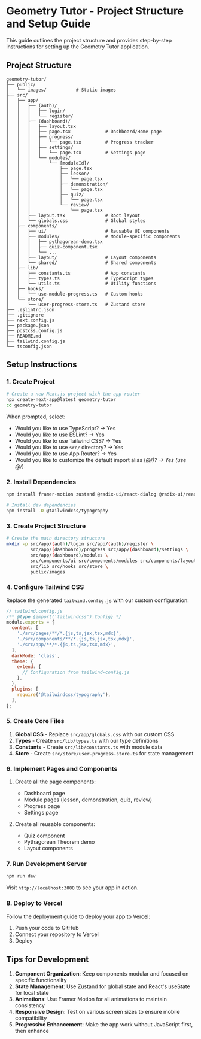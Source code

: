 # Geometry Tutor - Project Structure and Setup Guide

This guide outlines the project structure and provides step-by-step instructions for setting up the Geometry Tutor application.

## Project Structure

```
geometry-tutor/
├── public/
│   └── images/           # Static images 
├── src/
│   ├── app/
│   │   ├── (auth)/
│   │   │   ├── login/
│   │   │   └── register/
│   │   ├── (dashboard)/
│   │   │   ├── layout.tsx
│   │   │   ├── page.tsx             # Dashboard/Home page
│   │   │   ├── progress/
│   │   │   │   └── page.tsx         # Progress tracker
│   │   │   ├── settings/
│   │   │   │   └── page.tsx         # Settings page
│   │   │   └── modules/
│   │   │       └── [moduleId]/
│   │   │           ├── page.tsx
│   │   │           ├── lesson/
│   │   │           │   └── page.tsx
│   │   │           ├── demonstration/
│   │   │           │   └── page.tsx
│   │   │           ├── quiz/
│   │   │           │   └── page.tsx
│   │   │           └── review/
│   │   │               └── page.tsx
│   │   ├── layout.tsx               # Root layout
│   │   └── globals.css              # Global styles
│   ├── components/
│   │   ├── ui/                      # Reusable UI components
│   │   ├── modules/                 # Module-specific components
│   │   │   ├── pythagorean-demo.tsx 
│   │   │   ├── quiz-component.tsx
│   │   │   └── ...
│   │   ├── layout/                  # Layout components
│   │   └── shared/                  # Shared components
│   ├── lib/
│   │   ├── constants.ts             # App constants
│   │   ├── types.ts                 # TypeScript types
│   │   └── utils.ts                 # Utility functions
│   ├── hooks/
│   │   └── use-module-progress.ts   # Custom hooks
│   └── store/
│       └── user-progress-store.ts   # Zustand store
├── .eslintrc.json
├── .gitignore
├── next.config.js
├── package.json
├── postcss.config.js
├── README.md
├── tailwind.config.js
└── tsconfig.json
```

## Setup Instructions

### 1. Create Project

```bash
# Create a new Next.js project with the app router
npx create-next-app@latest geometry-tutor
cd geometry-tutor
```

When prompted, select:
- Would you like to use TypeScript? → Yes
- Would you like to use ESLint? → Yes
- Would you like to use Tailwind CSS? → Yes
- Would you like to use `src/` directory? → Yes
- Would you like to use App Router? → Yes
- Would you like to customize the default import alias (@/*)? → Yes (use @/*)

### 2. Install Dependencies

```bash
npm install framer-motion zustand @radix-ui/react-dialog @radix-ui/react-progress @radix-ui/react-tabs

# Install dev dependencies
npm install -D @tailwindcss/typography
```

### 3. Create Project Structure

```bash
# Create the main directory structure
mkdir -p src/app/(auth)/login src/app/(auth)/register \
         src/app/(dashboard)/progress src/app/(dashboard)/settings \
         src/app/(dashboard)/modules \
         src/components/ui src/components/modules src/components/layout src/components/shared \
         src/lib src/hooks src/store \
         public/images
```

### 4. Configure Tailwind CSS

Replace the generated `tailwind.config.js` with our custom configuration:

```js
// tailwind.config.js
/** @type {import('tailwindcss').Config} */
module.exports = {
  content: [
    './src/pages/**/*.{js,ts,jsx,tsx,mdx}',
    './src/components/**/*.{js,ts,jsx,tsx,mdx}',
    './src/app/**/*.{js,ts,jsx,tsx,mdx}',
  ],
  darkMode: 'class',
  theme: {
    extend: {
      // Configuration from tailwind-config.js
    },
  },
  plugins: [
    require('@tailwindcss/typography'),
  ],
};
```

### 5. Create Core Files

1. **Global CSS** - Replace `src/app/globals.css` with our custom CSS
2. **Types** - Create `src/lib/types.ts` with our type definitions
3. **Constants** - Create `src/lib/constants.ts` with module data
4. **Store** - Create `src/store/user-progress-store.ts` for state management

### 6. Implement Pages and Components

1. Create all the page components:
   - Dashboard page
   - Module pages (lesson, demonstration, quiz, review)
   - Progress page
   - Settings page

2. Create all reusable components:
   - Quiz component
   - Pythagorean Theorem demo
   - Layout components

### 7. Run Development Server

```bash
npm run dev
```

Visit `http://localhost:3000` to see your app in action.

### 8. Deploy to Vercel

Follow the deployment guide to deploy your app to Vercel:

1. Push your code to GitHub
2. Connect your repository to Vercel
3. Deploy

## Tips for Development

1. **Component Organization**: Keep components modular and focused on specific functionality
2. **State Management**: Use Zustand for global state and React's useState for local state
3. **Animations**: Use Framer Motion for all animations to maintain consistency
4. **Responsive Design**: Test on various screen sizes to ensure mobile compatibility
5. **Progressive Enhancement**: Make the app work without JavaScript first, then enhance